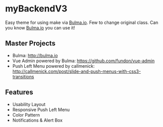 # myBackendV3
Easy theme for using make via [Bulma.io](http://bulma.io). Few to change original class. Can you know [Bulma.io](http://bulma.io) you can use it!

## Master Projects
* Bulma: http://bulma.io
* Vue Admin powered by Bulma: https://github.com/fundon/vue-admin
* Push Left Menu powered by callmenick: http://callmenick.com/post/slide-and-push-menus-with-css3-transitions

## Features
* Usability Layout
* Responsive Push Left Menu
* Color Pattern
* Notifications & Alert Box
